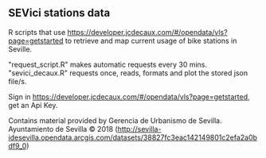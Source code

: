 ## SEVici stations data

R scripts that use https://developer.jcdecaux.com/#/opendata/vls?page=getstarted to retrieve and map current usage of bike stations in Seville.

"request_script.R" makes automatic requests every 30 mins.
"sevici_decaux.R" requests once, reads, formats and plot the stored json file/s.

Sign in https://developer.jcdecaux.com/#/opendata/vls?page=getstarted, get an Api Key.

Contains material provided by Gerencia de Urbanismo de Sevilla. Ayuntamiento de Sevilla © 2018 (http://sevilla-idesevilla.opendata.arcgis.com/datasets/38827fc3eac142149801c2efa2a0bdf9_0)
